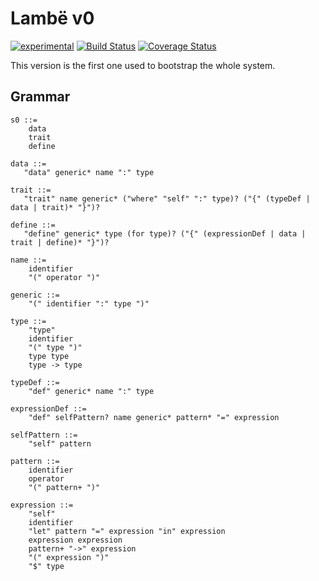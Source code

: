 # Lambë v0

[![experimental](http://badges.github.io/stability-badges/dist/experimental.svg)](http://github.com/badges/stability-badges)
[![Build Status](https://travis-ci.org/d-plaindoux/lambe.svg?branch=master)](https://travis-ci.org/d-plaindoux/lambe?branch=master)
[![Coverage Status](https://coveralls.io/repos/github/d-plaindoux/lambe/badge.svg?branch=master)](https://coveralls.io/github/d-plaindoux/lambe?branch=master)

This version is the first one used to bootstrap the whole system.

## Grammar

```
s0 ::=
    data
    trait
    define

data ::=
   "data" generic* name ":" type

trait ::=
   "trait" name generic* ("where" "self" ":" type)? ("{" (typeDef | data | trait)* "}")?

define ::=
   "define" generic* type (for type)? ("{" (expressionDef | data | trait | define)* "}")?

name ::=
    identifier
    "(" operator ")"

generic ::=
    "(" identifier ":" type ")"

type ::=
    "type"
    identifier
    "(" type ")"
    type type
    type -> type

typeDef ::=
    "def" generic* name ":" type

expressionDef ::=
    "def" selfPattern? name generic* pattern* "=" expression

selfPattern ::=
    "self" pattern

pattern ::=
    identifier
    operator
    "(" pattern+ ")"

expression ::=
    "self"
    identifier
    "let" pattern "=" expression "in" expression
    expression expression
    pattern+ "->" expression
    "(" expression ")"
    "$" type
```